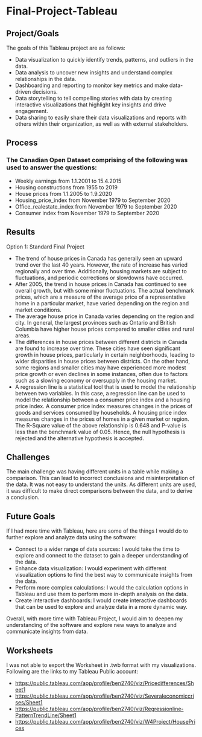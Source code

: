 # Final-Project-Tableau

## Project/Goals
The goals of this Tableau project are as follows:
* Data visualization to quickly identify trends, patterns, and outliers in the data.
* Data analysis to uncover new insights and understand complex relationships in the data.
* Dashboarding and reporting to monitor key metrics and make data-driven decisions.
* Data storytelling to tell compelling stories with data by creating interactive visualizations that highlight key insights and drive engagement.
* Data sharing to easily share their data visualizations and reports with others within their organization, as well as with external stakeholders.

## Process
### The Canadian Open Dataset comprising of the following was used to answer the questions:
* Weekly earnings from 1.1.2001 to 15.4.2015
* Housing constructions from 1955 to 2019
* House prices from 1.1.2005 to 1.9.2020
* Housing_price_index from November 1979 to September 2020
* Office_realestate_index from November 1979 to September 2020
* Consumer index from November 1979 to September 2020

## Results
Option 1: Standard Final Project
* The trend of house prices in Canada has generally seen an upward trend over the last 40 years. However, the rate of increase has varied regionally and over time. Additionally, housing markets are subject to fluctuations, and periodic corrections or slowdowns have occurred.
* After 2005, the trend in house prices in Canada has continued to see overall growth, but with some minor fluctuations. The actual benchmark prices, which are a measure of the average price of a representative home in a particular market, have varied depending on the region and market conditions.
* The average house price in Canada varies depending on the region and city. In general, the largest provinces such as Ontario and British Columbia have higher house prices compared to smaller cities and rural areas.
* The differences in house prices between different districts in Canada are found to increase over time. These cities have seen significant growth in house prices, particularly in certain neighborhoods, leading to wider disparities in house prices between districts. On the other hand, some regions and smaller cities may have experienced more modest price growth or even declines in some instances, often due to factors such as a slowing economy or oversupply in the housing market.
* A regression line is a statistical tool that is used to model the relationship between two variables. In this case, a regression line can be used to model the relationship between a consumer price index and a housing price index. A consumer price index measures changes in the prices of goods and services consumed by households. A housing price index measures changes in the prices of homes in a given market or region. The R-Square value of the above relationship is 0.648 and P-value is less than the benchmark value of 0.05. Hence, the null hypothesis is rejected and the alternative hypothesis is accepted.

## Challenges 
The main challenge was having different units in a table while making a comparison. This can lead to incorrect conclusions and misinterpretation of the data. It was not easy to understand the units. As different units are used, it was difficult to make direct comparisons between the data, and to derive a conclusion. 

## Future Goals
If I had more time with Tableau, here are some of the things I would do to further explore and analyze data using the software:
* Connect to a wider range of data sources: I would take the time to explore and connect to the dataset to gain a deeper understanding of the data.
* Enhance data visualization: I would experiment with different visualization options to find the best way to communicate insights from the data.
* Perform more complex calculations: I would the calculation options in Tableau and use them to perform more in-depth analysis on the data.
* Create interactive dashboards: I would create interactive dashboards that can be used to explore and analyze data in a more dynamic way.

Overall, with more time with Tableau Project, I would aim to deepen my understanding of the software and explore new ways to analyze and communicate insights from data.

## Worksheets
I was not able to export the Worksheet in .twb format with my visualizations. Following are the links to my Tableau Public account:
* https://public.tableau.com/app/profile/ben2740/viz/Pricedifferences/Sheet1
* https://public.tableau.com/app/profile/ben2740/viz/Severaleconomiccrises/Sheet1
* https://public.tableau.com/app/profile/ben2740/viz/Regressionline-PatternTrendLine/Sheet1
* https://public.tableau.com/app/profile/ben2740/viz/W4Project/HousePrices
